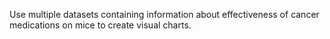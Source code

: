 Use multiple datasets containing information about effectiveness of cancer medications on mice to create visual charts.
